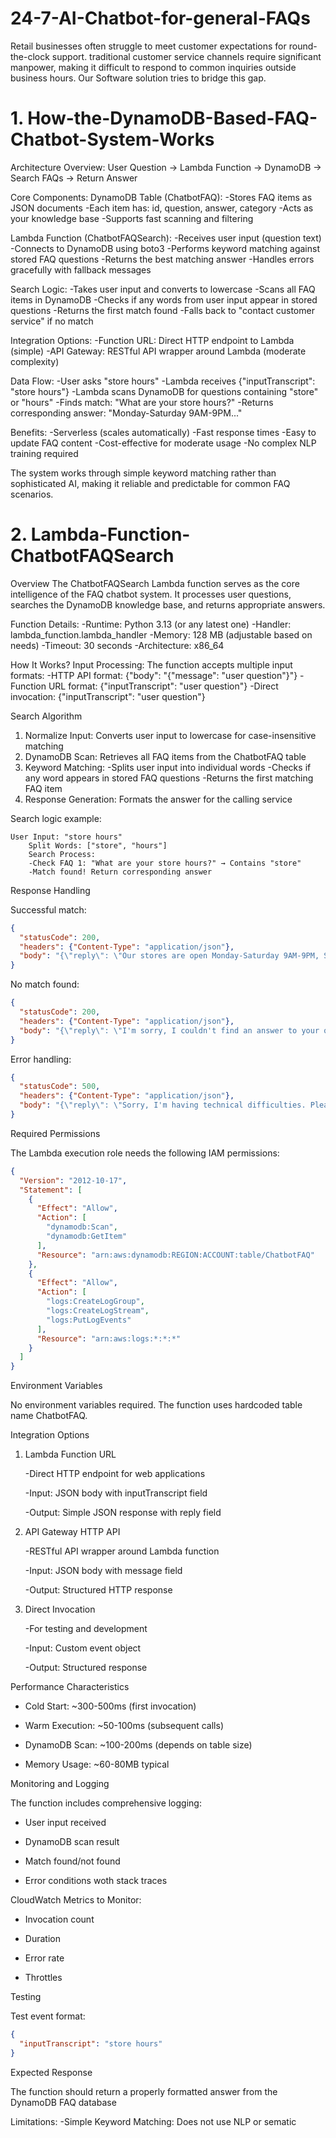 # 24-7-AI-Chatbot-for-general-FAQs
Retail businesses often struggle to meet customer expectations for round-the-clock support. traditional customer service channels require significant manpower, making it difficult to respond to common inquiries outside business hours. Our Software solution tries to bridge this gap.

# 1. How-the-DynamoDB-Based-FAQ-Chatbot-System-Works
Architecture Overview:
User Question → Lambda Function → DynamoDB → Search FAQs → Return Answer

Core Components:
DynamoDB Table (ChatbotFAQ):
-Stores FAQ items as JSON documents
-Each item has: id, question, answer, category
-Acts as your knowledge base
-Supports fast scanning and filtering

Lambda Function (ChatbotFAQSearch):
-Receives user input (question text)
-Connects to DynamoDB using boto3
-Performs keyword matching against stored FAQ questions
-Returns the best matching answer
-Handles errors gracefully with fallback messages

Search Logic:
-Takes user input and converts to lowercase
-Scans all FAQ items in DynamoDB
-Checks if any words from user input appear in stored questions
-Returns the first match found
-Falls back to "contact customer service" if no match

Integration Options:
-Function URL: Direct HTTP endpoint to Lambda (simple)
-API Gateway: RESTful API wrapper around Lambda (moderate complexity)

Data Flow:
-User asks "store hours"
-Lambda receives {"inputTranscript": "store hours"}
-Lambda scans DynamoDB for questions containing "store" or "hours"
-Finds match: "What are your store hours?"
-Returns corresponding answer: "Monday-Saturday 9AM-9PM..."

Benefits:
-Serverless (scales automatically)
-Fast response times
-Easy to update FAQ content
-Cost-effective for moderate usage
-No complex NLP training required

The system works through simple keyword matching rather than sophisticated AI, making it reliable and predictable for common FAQ scenarios.

# 2. Lambda-Function-ChatbotFAQSearch
Overview
The ChatbotFAQSearch Lambda function serves as the core intelligence of the FAQ chatbot system. It processes user questions, searches the DynamoDB knowledge base, and returns appropriate answers.

Function Details:
-Runtime: Python 3.13 (or any latest one)
-Handler: lambda_function.lambda_handler
-Memory: 128 MB (adjustable based on needs)
-Timeout: 30 seconds
-Architecture: x86_64

How It Works?
Input Processing:
The function accepts multiple input formats:
-HTTP API format: {"body": "{\"message\": \"user question\"}"}
-Function URL format: {"inputTranscript": "user question"}
-Direct invocation: {"inputTranscript": "user question"}

Search Algorithm
1. Normalize Input: Converts user input to lowercase for case-insensitive matching
2. DynamoDB Scan: Retrieves all FAQ items from the ChatbotFAQ table
3. Keyword Matching:
    -Splits user input into individual words
    -Checks if any word appears in stored FAQ questions
    -Returns the first matching FAQ item
4. Response Generation: Formats the answer for the calling service

Search logic example:
```
User Input: "store hours"
    Split Words: ["store", "hours"]
    Search Process:
    -Check FAQ 1: "What are your store hours?" → Contains "store" 
    -Match found! Return corresponding answer
```


Response Handling

Successful match:
``` json
{
  "statusCode": 200,
  "headers": {"Content-Type": "application/json"},
  "body": "{\"reply\": \"Our stores are open Monday-Saturday 9AM-9PM, Sunday 10AM-7PM\"}"
}
```

No match found:
```json
{
  "statusCode": 200,
  "headers": {"Content-Type": "application/json"},
  "body": "{\"reply\": \"I'm sorry, I couldn't find an answer to your question. Please contact customer service for assistance.\"}"
}
```

Error handling:
```json
{
  "statusCode": 500,
  "headers": {"Content-Type": "application/json"},
  "body": "{\"reply\": \"Sorry, I'm having technical difficulties. Please try again later.\"}"
}
```

Required Permissions

The Lambda execution role needs the following IAM permissions:
```json
{
  "Version": "2012-10-17",
  "Statement": [
    {
      "Effect": "Allow",
      "Action": [
        "dynamodb:Scan",
        "dynamodb:GetItem"
      ],
      "Resource": "arn:aws:dynamodb:REGION:ACCOUNT:table/ChatbotFAQ"
    },
    {
      "Effect": "Allow",
      "Action": [
        "logs:CreateLogGroup",
        "logs:CreateLogStream",
        "logs:PutLogEvents"
      ],
      "Resource": "arn:aws:logs:*:*:*"
    }
  ]
}
```

Environment Variables

No environment variables required. The function uses hardcoded table name ChatbotFAQ.

Integration Options

1. Lambda Function URL
   
    -Direct HTTP endpoint for web applications
   
    -Input: JSON body with inputTranscript field
   
    -Output: Simple JSON response with reply field

2. API Gateway HTTP API
   
    -RESTful API wrapper around Lambda function
   
    -Input: JSON body with message field
   
    -Output: Structured HTTP response

3. Direct Invocation
   
    -For testing and development
   
    -Input: Custom event object
   
    -Output: Structured response

Performance Characteristics

- Cold Start: ~300-500ms (first invocation)

- Warm Execution: ~50-100ms (subsequent calls)

- DynamoDB Scan: ~100-200ms (depends on table size)

- Memory Usage: ~60-80MB typical


Monitoring and Logging


The function includes comprehensive logging:

  - User input received

  - DynamoDB scan result
  
  - Match found/not found
  
  - Error conditions woth stack traces

CloudWatch Metrics to Monitor:

  - Invocation count
  
  - Duration
  
  - Error rate
  
  - Throttles


Testing

Test event format:
```json
{
  "inputTranscript": "store hours"
}
```


Expected Response

The function should return a properly formatted answer from the DynamoDB FAQ database


Limitations:
-Simple Keyword Matching: Does not use NLP or sematic









